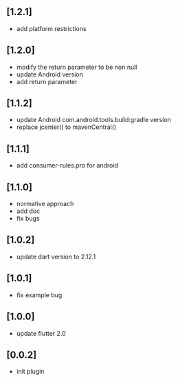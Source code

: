 ## [1.2.1]
 * add platform restrictions
## [1.2.0]
 * modify the return parameter to be non null
 * update Android version
 * add return parameter
## [1.1.2]
 * update Android com.android.tools.build:gradle version
 * replace jcenter() to mavenCentral()
## [1.1.1]
 * add consumer-rules.pro for android
## [1.1.0]
 * normative approach
 * add doc
 * fix bugs
## [1.0.2]
 * update dart version to 2.12.1
## [1.0.1]
 * fix example bug
## [1.0.0]
 * update flutter 2.0
## [0.0.2]
 * init plugin
